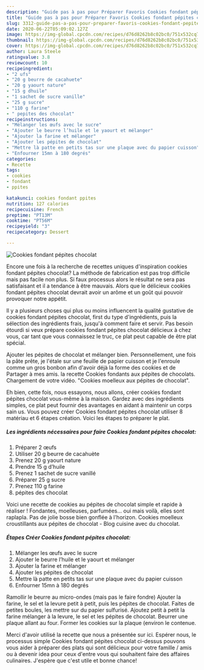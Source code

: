 ```yaml
---
description: "Guide pas à pas pour Préparer Favoris Cookies fondant pépites chocolat"
title: "Guide pas à pas pour Préparer Favoris Cookies fondant pépites chocolat"
slug: 3312-guide-pas-a-pas-pour-preparer-favoris-cookies-fondant-pepites-chocolat
date: 2020-06-22T05:09:02.127Z
image: https://img-global.cpcdn.com/recipes/d76d8262b8c02bc0/751x532cq70/cookies-fondant-pepites-chocolat-photo-principale-de-la-recette.jpg
thumbnail: https://img-global.cpcdn.com/recipes/d76d8262b8c02bc0/751x532cq70/cookies-fondant-pepites-chocolat-photo-principale-de-la-recette.jpg
cover: https://img-global.cpcdn.com/recipes/d76d8262b8c02bc0/751x532cq70/cookies-fondant-pepites-chocolat-photo-principale-de-la-recette.jpg
author: Laura Steele
ratingvalue: 3.8
reviewcount: 10
recipeingredient:
- "2 ufs"
- "20 g beurre de cacahuete"
- "20 g yaourt nature"
- "15 g dhuile"
- "1 sachet de sucre vanille"
- "25 g sucre"
- "110 g farine"
- " pepites des chocolat"
recipeinstructions:
- "Mélanger les œufs avec le sucre"
- "Ajouter le beurre l’huile et le yaourt et mélanger"
- "Ajouter la farine et mélanger"
- "Ajouter les pépites de chocolat"
- "Mettre là patte en petits tas sur une plaque avec du papier cuisson"
- "Enfourner 15mn à 180 degrés"
categories:
- Recette
tags:
- cookies
- fondant
- ppites

katakunci: cookies fondant ppites 
nutrition: 127 calories
recipecuisine: French
preptime: "PT13M"
cooktime: "PT56M"
recipeyield: "3"
recipecategory: Dessert

---
```



![Cookies fondant pépites chocolat](https://img-global.cpcdn.com/recipes/d76d8262b8c02bc0/751x532cq70/cookies-fondant-pepites-chocolat-photo-principale-de-la-recette.jpg)

Encore une fois à la recherche de recettes uniques d'inspiration cookies fondant pépites chocolat? La méthode de fabrication est pas trop difficile mais pas facile non plus. Si faux processus alors le résultat ne sera pas satisfaisant et il a tendance à être mauvais. Alors que le délicieux cookies fondant pépites chocolat devrait avoir un arôme et un goût qui pouvoir provoquer notre appétit.

Il y a plusieurs choses qui plus ou moins influencent la qualité gustative de cookies fondant pépites chocolat, first du type d'ingrédients, puis la sélection des ingrédients frais, jusqu'à comment faire et servir. Pas besoin étourdi si veux prépare cookies fondant pépites chocolat délicieux à chez vous, car tant que vous connaissez le truc, ce plat peut capable de être plat spécial.

Ajouter les pépites de chocolat et mélanger bien. Personnellement, une fois la pâte prête, je l&#39;étale sur une feuille de papier cuisson et je l&#39;enroule comme un gros bonbon afin d&#39;avoir déjà la forme des cookies et de Partager à mes amis. la recette Cookies fondants aux pépites de chocolats. Chargement de votre vidéo. &#34;Cookies moelleux aux pépites de chocolat&#34;.


Eh bien, cette fois, nous essayons, nous allons, créer cookies fondant pépites chocolat vous-même à la maison. Gardez avec des ingrédients simples, ce plat peut fournir des avantages en aidant à maintenir un corps sain us. Vous pouvez créer Cookies fondant pépites chocolat utiliser 8 matériau et 6 étapes création. Voici les étapes to préparer le plat.

<!--inarticleads1-->

##### Les ingrédients nécessaires pour faire Cookies fondant pépites chocolat:

1. Préparer 2 œufs
1. Utiliser 20 g beurre de cacahuète
1. Prenez 20 g yaourt nature
1. Prendre 15 g d’huile
1. Prenez 1 sachet de sucre vanillé
1. Préparer 25 g sucre
1. Prenez 110 g farine
1.   pépites des chocolat


Voici une recette de cookies au pépites de chocolat simple et rapide à réaliser ! Fondantes, moelleuses, parfumées… oui mais voilà, elles sont raplapla. Pas de jolie bosse bien gonflée à l&#39;horizon. Cookies moelleux croustillants aux pépites de chocolat - Blog cuisine avec du chocolat. 

<!--inarticleads2-->

##### Étapes Créer Cookies fondant pépites chocolat:

1. Mélanger les œufs avec le sucre
1. Ajouter le beurre l’huile et le yaourt et mélanger
1. Ajouter la farine et mélanger
1. Ajouter les pépites de chocolat
1. Mettre là patte en petits tas sur une plaque avec du papier cuisson
1. Enfourner 15mn à 180 degrés


Ramollir le beurre au micro-ondes (mais pas le faire fondre) Ajouter la farine, le sel et la levure petit à petit, puis les pépites de chocolat. Faites de petites boules, les mettre sur du papier sulfurisé. Ajoutez petit à petit la farine mélanger à la levure, le sel et les pépites de chocolat. Beurrer une plaque allant au four. Former les cookies sur la plaque (environ le contenue. 


Merci d'avoir utilisé la recette que nous a présentée sur ici. Espérer nous, le processus simple Cookies fondant pépites chocolat ci-dessus pouvons vous aider à préparer des plats qui sont délicieux pour votre famille / amis ou à devenir idea pour ceux d'entre vous qui souhaitent faire des affaires culinaires. J'espère que c'est utile et bonne chance!
